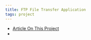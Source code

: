 ```yaml
---
title: FTP File Transfer Application
tags: project
---
```


- [Article On This Project](https://medium.com/geekculture/build-your-own-file-transfer-app-using-python-within-5-minutes-56adffc7906b)
-